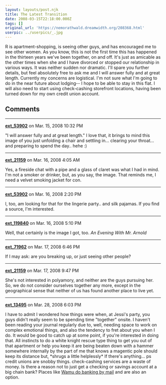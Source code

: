 ```yaml
---
layout: layouts/post.njk
title: The Latest Transition
date: 2008-03-15T22:18:00.000Z
tags: []
original_url: 'https://nemorathwald.dreamwidth.org/208368.html'
userpic: ../userpics/_.jpg
---
```

R is apartment-shopping, is seeing other guys, and has encouraged me to see other women. As you know, this is not the first time this has happened in the thirteen years we've been together, on and off. It's just as amicable as the other times when she and I have divorced or stopped our relationship in various ways. It was neither sudden nor dramatic. I'll spare you further details, but feel absolutely free to ask me and I will answer fully and at great length. Currently my concerns are logistical. I'm not sure what I'm going to do in the near future about lodging-- I hope to be able to stay in this flat. I will also need to start using check-cashing storefront locations, having been turned down for my own credit union account.

## Comments

---

**[ext_53902](https://www.dreamwidth.org/users/ext_53902)** on Mar. 15, 2008 10:32 PM

"I will answer fully and at great length." I love that, it brings to mind this image of you just unfolding a chair and settling in... clearing your throat... and preparing to spend the day.. hehe :)

---

**[ext_21159](https://www.dreamwidth.org/users/ext_21159)** on Mar. 16, 2008 4:05 AM

Yes, a fireside chat with a pipe and a glass of claret was what I had in mind. I'm not a smoker or drinker, but, as you say, the image. That reminds me, I need a velvet smoking jacket for con.

---

**[ext_53902](https://www.dreamwidth.org/users/ext_53902)** on Mar. 16, 2008 2:20 PM

I, too, am looking for that for the lingerie party.. and silk pajamas. If you find a source, I'm interested.

---

**[ext_119840](https://www.dreamwidth.org/users/ext_119840)** on Mar. 16, 2008 5:10 PM

Well, that certainly is the image I got, too. _An Evening With Mr. Arnold_

---

**[ext_71962](https://www.dreamwidth.org/users/ext_71962)** on Mar. 17, 2008 6:46 PM

If I may ask: are you breaking up, or just seeing other people?

---

**[ext_21159](https://www.dreamwidth.org/users/ext_21159)** on Mar. 17, 2008 9:47 PM

She's not interested in polyamory, and neither are the guys pursuing her. So, we do not consider ourselves together any more, except in the geographical sense that neither of us has found another place to live yet.

---

**[ext_13495](https://www.dreamwidth.org/users/ext_13495)** on Mar. 28, 2008 6:03 PM

I have to admit I wondered how things were when, at Jessi's party, you guys didn't really seem to be spending time "together" onsite. I haven't been reading your journal regularly due to, well, needing space to work on complex emotional things, and also the tendency to fret about you when I do. It would be good to catch up at some point, if you're interested in doing that. All instincts to do a white knight rescue type thing to get you out of that apartment or help you keep it are being beaten down with a hammer somewhere internally by the part of me that knows a magentic pole should keep its distance but, \*shrugs a little helplessly\* If there's anything... ps credit unions are snobby things. check-cashing services are a waste of money. Is there a reason not to just get a checking or savings account at a big chain bank? Places like [Wamu do banking by mail](http://www.wamu.com/personal/account_features/bank_by_mail/default.asp) and are also an option.
